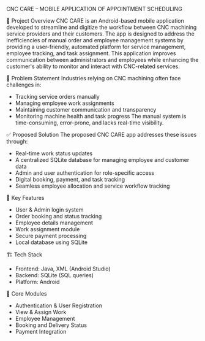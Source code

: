 CNC CARE – MOBILE APPLICATION OF APPOINTMENT SCHEDULING

📱 Project Overview
           CNC CARE is an Android-based mobile application developed to streamline and digitize the workflow between CNC machining service providers and their customers. 
           The app is designed to address the inefficiencies of manual order and employee management systems by providing a user-friendly, automated platform for service management, employee tracking, and task assignment.
           This application improves communication between administrators and employees while enhancing the customer's ability to monitor and interact with CNC-related services.
  
  🎯 Problem Statement
  Industries relying on CNC machining often face challenges in:
- Tracking service orders manually
- Managing employee work assignments
- Maintaining customer communication and transparency
- Monitoring machine health and task progress
The manual system is time-consuming, error-prone, and lacks real-time visibility.

✅ Proposed Solution
The proposed CNC CARE app addresses these issues through:
- Real-time work status updates
- A centralized SQLite database for managing employee and customer data
- Admin and user authentication for role-specific access
- Digital booking, payment, and task tracking
- Seamless employee allocation and service workflow tracking

🚀 Key Features
- User & Admin login system
- Order booking and status tracking
- Employee details management
- Work assignment module
- Secure payment processing
- Local database using SQLite

🏗️ Tech Stack
- Frontend: Java, XML (Android Studio)
- Backend: SQLite (SQL queries)
- Platform: Android

🧩 Core Modules
- Authentication & User Registration
- View & Assign Work
- Employee Management
- Booking and Delivery Status
- Payment Integration
